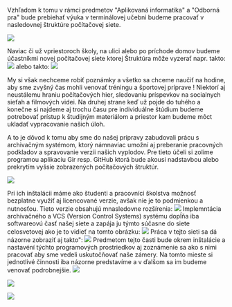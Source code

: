 Vzhľadom k tomu v rámci predmetov "Aplikovaná informatika" a "Odborná pra" bude prebiehať výuka v terminálovej učebni budeme pracovať v nasledovnej štruktúre počítačovej siete.

![](siet01.png)

Naviac či už vpriestoroch školy, na ulici alebo po príchode domov budeme účastníkmi novej počítačovej siete ktorej Štruktúra môže vyzerať napr. takto:
![](LAN_WAN_prepojenie.png)
alebo takto:
![](LAN_01.png)

My si však nechceme robiť poznámky a všetko sa chceme naučiť na hodine, aby sme zvyšný čas mohli venovať tréningu a športovej príprave ! Niektorí aj neustálemu hraniu počítačových hier, sledovaniu príspevkov na socialnych sieťah a filmových videi.
Na druhej strane keď už pojde do tuhého a konečne si najdeme aj trochu času pre individuálne štúdium budeme potrebovať prístup k študijným materiálom a priestor kam budeme môct ukladať vypracovanie našich úloh. 

A to je dôvod k tomu aby sme do našej prípravy zabudovali prácu s archivačným systémom, ktorý námnaviac umožní aj preberanie pracovných podkladov a spravovanie verzii našich vyplodov. Pre tieto účeli si zolime programou aplikaciu Gir resp. GitHub ktorá bude akousi nadstavbou alebo prekrytím vyšsie zobrazených počítačových štruktúr. 

![](DVCS_git.png)

Pri ich inštalácii máme ako študenti a pracovníci školstva možnosť bezplatne využiť aj licencované verzie, avšak nie je to podmienkou a nutnosťou. Tieto verzie obsahujú mnasledovne rozšírenia:
![](GitHub_sing-in.png)
Implemntácia archivačného a VCS (Version Control Systems) systému dopĺňa iba softwareovú časť našej siete a zapája ju týmto súčasne do siete celosvetovej ako je to vidieť na tomto obrázku: 
![](Git_v_sieti.png)
Práca v tejto sieti sa dá názorne zobraziť aj takto":
![](Git_a_GitHub_workflow03.png)
Predmetom tejto časti bude okrem inštalácie a nastavéní týchto programových prostriedkov aj zoznámenie sa ako s nimi pracovať aby sme vedeli uskutočňovať naše zámery. Na tomto mieste si jednotlivé činnosti iba názorne predstavíme a v ďalšom sa im budeme venovať podrobnejšie.
![](git_a_github_siet.png)

![](Git_a_GitHub_workflow02.png)

![](Git_a_GitHub_workflow.png)